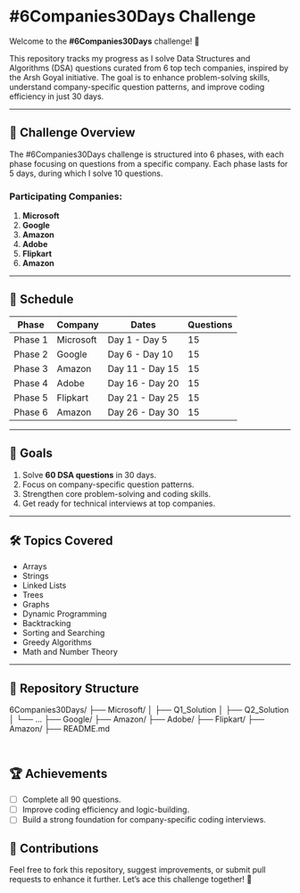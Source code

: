 
# #6Companies30Days Challenge

Welcome to the **#6Companies30Days** challenge! 🎯

This repository tracks my progress as I solve Data Structures and Algorithms (DSA) questions curated from 6 top tech companies, inspired by the Arsh Goyal initiative. The goal is to enhance problem-solving skills, understand company-specific question patterns, and improve coding efficiency in just 30 days.

---

## 🚀 Challenge Overview

The #6Companies30Days challenge is structured into 6 phases, with each phase focusing on questions from a specific company. Each phase lasts for 5 days, during which I solve 10 questions.

### Participating Companies:
1. **Microsoft**
2. **Google**
3. **Amazon**
4. **Adobe**
5. **Flipkart**
6. **Amazon**

---

## 📅 Schedule

| **Phase**        | **Company** | **Dates**       | **Questions** |
|-------------------|-------------|-----------------|---------------|
| Phase 1          | Microsoft   | Day 1 - Day 5   | 15            |
| Phase 2          | Google      | Day 6 - Day 10  | 15            |
| Phase 3          | Amazon      | Day 11 - Day 15 | 15            |
| Phase 4          | Adobe       | Day 16 - Day 20 | 15            |
| Phase 5          | Flipkart    | Day 21 - Day 25 | 15            |
| Phase 6          | Amazon       | Day 26 - Day 30 | 15            |

---

## 🌟 Goals

1. Solve **60 DSA questions** in 30 days.
2. Focus on company-specific question patterns.
3. Strengthen core problem-solving and coding skills.
4. Get ready for technical interviews at top companies.

---

## 🛠️ Topics Covered

- Arrays
- Strings
- Linked Lists
- Trees
- Graphs
- Dynamic Programming
- Backtracking
- Sorting and Searching
- Greedy Algorithms
- Math and Number Theory

---

## 📂 Repository Structure

6Companies30Days/
├── Microsoft/
│   ├── Q1_Solution
│   ├── Q2_Solution
│   └── ...
├── Google/
├── Amazon/
├── Adobe/
├── Flipkart/
├── Amazon/
├── README.md
```


```
## 🏆 Achievements

- [ ] Complete all 90 questions.
- [ ] Improve coding efficiency and logic-building.
- [ ] Build a strong foundation for company-specific coding interviews.

## 🤝 Contributions

Feel free to fork this repository, suggest improvements, or submit pull requests to enhance it further. Let’s ace this challenge together! 💪
```
